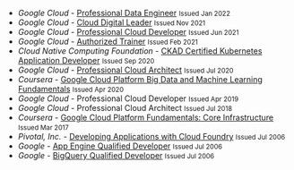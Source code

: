 - *Google Cloud* - [Professional Data Engineer](https://www.credential.net/fefd57de-0179-4216-9ccf-76896705645e)
 <small>Issued Jan 2022</small>
 - *Google Cloud* - [Cloud Digital Leader](https://www.credential.net/7f1bcdb8-dc7c-4826-88b5-31dc895fe5c8)
 <small>Issued Nov 2021</small>
- *Google Cloud* - [Professional Cloud Developer](https://www.credential.net/6e302930-0ef8-43d7-a049-205d61171553)
 <small>Issued Jun 2021</small>
- *Google Cloud* - [Authorized Trainer](https://www.credential.net/8ad52537-871a-4d31-a9f6-e023738131ac)
<small>Issued Feb 2021</small>
- *Cloud Native Computing Foundation* - [CKAD Certified Kubernetes Application Developer](https://www.credly.com/badges/13af36be-b0f9-4b08-9dd0-f67fc972c6ea)
<small>Issued Sep 2020</small>
- *Google Cloud* - [Professional Cloud Architect](https://www.credential.net/d6fbe7f9-cb56-4455-81a9-15c2fbe83ea1)
 <small>Issued Jul 2020</small>
 - *Coursera* - [Google Cloud Platform Big Data and Machine Learning Fundamentals](https://www.coursera.org/account/accomplishments/certificate/4DKF3VX6767M)
<small>Issued Apr 2020</small>
- *Google Cloud* - Professional Cloud Developer
 <small>Issued Apr 2019</small>
- *Google Cloud* - Professional Cloud Architect
 <small>Issued Jul 2018</small>
- *Coursera* - [Google Cloud Platform Fundamentals: Core Infrastructure](https://www.coursera.org/account/accomplishments/certificate/AECV9B3FE4S4)
<small>Issued Mar 2017</small>
- *Pivotal, Inc.* - [Developing Applications with Cloud Foundry](https://drive.google.com/file/d/0Bx5mRU2mXdx0Q0ktbXM5OVpkR3pjWkRVTlR1cEV0VkxNbDhN/view?usp=sharing&resourcekey=0-ZU5GSkhI8FEcgFyWuHFFbg) <small>Issued Jul 2006</small>
- *Google* - [App Engine Qualified Developer](https://drive.google.com/file/d/0Bx5mRU2mXdx0OC1xdUY3VVppVjg/view?usp=sharing&resourcekey=0-MpTWbRMrEXoV02PzsNrEpw) <small>Issued Jul 2006</small>
- *Google* - [BigQuery Qualified Developer](https://drive.google.com/file/d/0Bx5mRU2mXdx0eTlvYmhoYlppdWs/view?usp=sharing&resourcekey=0-FQCec1XVcFv90gT2uPXgYQ) <small>Issued Jul 2006</small>
